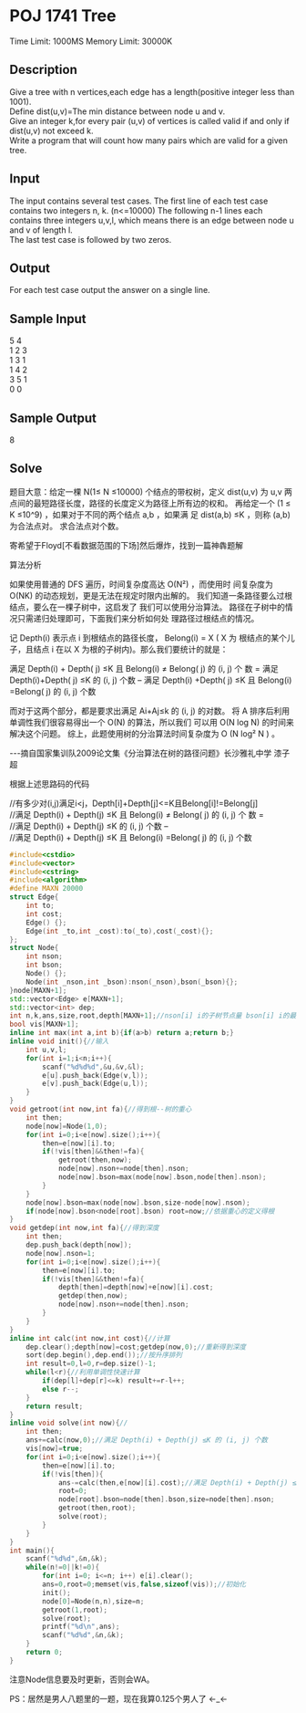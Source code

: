 # POJ 1741 Tree

Time Limit: 1000MS         Memory Limit: 30000K

## Description

Give a tree with n vertices,each edge has a length\(positive integer less than 1001\).  
Define dist\(u,v\)=The min distance between node u and v.  
Give an integer k,for every pair \(u,v\) of vertices is called valid if and only if dist\(u,v\) not exceed k.  
Write a program that will count how many pairs which are valid for a given tree.

## Input

The input contains several test cases. The first line of each test case contains two integers n, k. \(n&lt;=10000\) The following n-1 lines each contains three integers u,v,l, which means there is an edge between node u and v of length l.  
The last test case is followed by two zeros.

## Output

For each test case output the answer on a single line.

## Sample Input

5 4  
1 2 3  
1 3 1  
1 4 2  
3 5 1  
0 0

## Sample Output

8

## Solve

题目大意：给定一棵 N\(1≤ N ≤10000\) 个结点的带权树，定义 dist\(u,v\) 为 u,v 两点间的最短路径长度，路径的长度定义为路径上所有边的权和。 再给定一个 \(1  ≤ K ≤10^9\) ，如果对于不同的两个结点 a,b ，如果满 足 dist\(a,b\) ≤K ，则称 \(a,b\) 为合法点对。 求合法点对个数。

寄希望于Floyd\[不看数据范围的下场\]然后爆炸，找到一篇神犇题解

算法分析

如果使用普通的 DFS 遍历，时间复杂度高达 O\(N²\)  ，而使用时 间复杂度为 O\(NK\) 的动态规划，更是无法在规定时限内出解的。 我们知道一条路径要么过根结点，要么在一棵子树中，这启发了 我们可以使用分治算法。 路径在子树中的情况只需递归处理即可，下面我们来分析如何处 理路径过根结点的情况。

记 Depth\(i\) 表示点 i 到根结点的路径长度， Belong\(i\) = X \( X 为 根结点的某个儿子，且结点 i 在以 X 为根的子树内\)。那么我们要统计的就是：

满足 Depth\(i\) + Depth\( j\) ≤K 且 Belong\(i\) ≠ Belong\( j\) 的 \(i, j\) 个 数 = 满足 Depth\(i\)+Depth\( j\) ≤K 的 \(i, j\) 个数 – 满足 Depth\(i\) +Depth\( j\) ≤K 且 Belong\(i\) =Belong\( j\) 的 \(i, j\) 个数

而对于这两个部分，都是要求出满足 Ai+Aj≤k 的 \(i, j\) 的对数。 将 A 排序后利用单调性我们很容易得出一个 O\(N\) 的算法，所以我们 可以用 O\(N log N\) 的时间来解决这个问题。 综上，此题使用树的分治算法时间复杂度为  O \(N log² N \)  。

---摘自国家集训队2009论文集《分治算法在树的路径问题》长沙雅礼中学 漆子超

根据上述思路码的代码

//有多少对\(i,j\)满足i&lt;j，Depth\[i\]+Depth\[j\]&lt;=K且Belong\[i\]!=Belong\[j\]  
//满足 Depth\(i\) + Depth\(j\) ≤K 且 Belong\(i\) ≠ Belong\( j\) 的 \(i, j\) 个 数 =  
//满足 Depth\(i\) + Depth\(j\) ≤K 的 \(i, j\) 个数 –   
//满足 Depth\(i\) + Depth\(j\) ≤K 且 Belong\(i\) =Belong\( j\) 的 \(i, j\) 个数

```cpp
#include<cstdio>
#include<vector>
#include<cstring>
#include<algorithm>
#define MAXN 20000 
struct Edge{
    int to;
    int cost;
    Edge() {};
    Edge(int _to,int _cost):to(_to),cost(_cost){};
};
struct Node{
    int nson;
    int bson;
    Node() {};
    Node(int _nson,int _bson):nson(_nson),bson(_bson){};
}node[MAXN+1];
std::vector<Edge> e[MAXN+1];
std::vector<int> dep;
int n,k,ans,size,root,depth[MAXN+1];//nson[i] i的子树节点量 bson[i] i的最大子树节点量 
bool vis[MAXN+1]; 
inline int max(int a,int b){if(a>b) return a;return b;}
inline void init(){//输入 
    int u,v,l;
    for(int i=1;i<n;i++){
        scanf("%d%d%d",&u,&v,&l);
        e[u].push_back(Edge(v,l));
        e[v].push_back(Edge(u,l));
    }
}
void getroot(int now,int fa){//得到根--树的重心 
    int then;
    node[now]=Node(1,0);
    for(int i=0;i<e[now].size();i++){
        then=e[now][i].to;
        if(!vis[then]&&then!=fa){
            getroot(then,now);
            node[now].nson+=node[then].nson;
            node[now].bson=max(node[now].bson,node[then].nson); 
        }
    }
    node[now].bson=max(node[now].bson,size-node[now].nson);
    if(node[now].bson<node[root].bson) root=now;//依据重心的定义得根 
}
void getdep(int now,int fa){//得到深度 
    int then;
    dep.push_back(depth[now]);
    node[now].nson=1;
    for(int i=0;i<e[now].size();i++){
        then=e[now][i].to;
        if(!vis[then]&&then!=fa){
            depth[then]=depth[now]+e[now][i].cost;
            getdep(then,now);
            node[now].nson+=node[then].nson;
        }
    }
}
inline int calc(int now,int cost){//计算
    dep.clear();depth[now]=cost;getdep(now,0);//重新得到深度
    sort(dep.begin(),dep.end());//按升序排列
    int result=0,l=0,r=dep.size()-1; 
    while(l<r){//利用单调性快速计算 
        if(dep[l]+dep[r]<=k) result+=r-l++; 
        else r--;
    }
    return result;
} 
inline void solve(int now){//
    int then;
    ans+=calc(now,0);//满足 Depth(i) + Depth(j) ≤K 的 (i, j) 个数
    vis[now]=true;
    for(int i=0;i<e[now].size();i++){
        then=e[now][i].to;
        if(!vis[then]){
            ans-=calc(then,e[now][i].cost);//满足 Depth(i) + Depth(j) ≤K 且 Belong(i) =Belong( j) 的 (i, j) 个数
            root=0;
            node[root].bson=node[then].bson,size=node[then].nson;
            getroot(then,root);
            solve(root);
        }
    }
}
int main(){
    scanf("%d%d",&n,&k);
    while(n!=0||k!=0){
        for(int i=0; i<=n; i++) e[i].clear(); 
        ans=0,root=0;memset(vis,false,sizeof(vis));//初始化 
        init();
        node[0]=Node(n,n),size=n;
        getroot(1,root);
        solve(root);
        printf("%d\n",ans); 
        scanf("%d%d",&n,&k); 
    }
    return 0;
}
```

注意Node信息要及时更新，否则会WA。

PS：居然是男人八题里的一题，现在我算0.125个男人了 ←\_←

